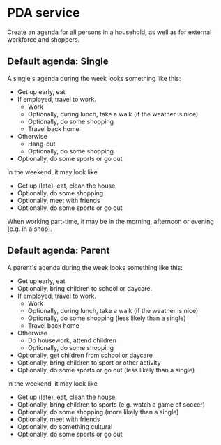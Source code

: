 # PDA service

Create an agenda for all persons in a household, as well as for external workforce and shoppers.

## Default agenda: Single

A single's agenda during the week looks something like this:
- Get up early, eat
- If employed, travel to work.
	- Work
	- Optionally, during lunch, take a walk (if the weather is nice)
	- Optionally, do some shopping
	- Travel back home
- Otherwise
	- Hang-out
	- Optionally, do some shopping
- Optionally, do some sports or go out

In the weekend, it may look like
- Get up (late), eat, clean the house.
- Optionally, do some shopping
- Optionally, meet with friends
- Optionally, do some sports or go out

When working part-time, it may be in the morning, afternoon or evening (e.g. in a shop).

## Default agenda: Parent

A parent's agenda during the week looks something like this:
- Get up early, eat
- Optionally, bring children to school or daycare.
- If employed, travel to work.
	- Work
	- Optionally, during lunch, take a walk (if the weather is nice)
	- Optionally, do some shopping (less likely than a single)
	- Travel back home
- Otherwise
	- Do housework, attend children
	- Optionally, do some shopping
- Optionally, get children from school or daycare
- Optionally, bring children to sport or other activity
- Optionally, do some sports or go out (less likely than a single)

In the weekend, it may look like
- Get up (late), eat, clean the house.
- Optionally, bring children to sports (e.g. watch a game of soccer)
- Optionally, do some shopping (more likely than a single)
- Optionally, meet with friends
- Optionally, do something cultural
- Optionally, do some sports or go out
